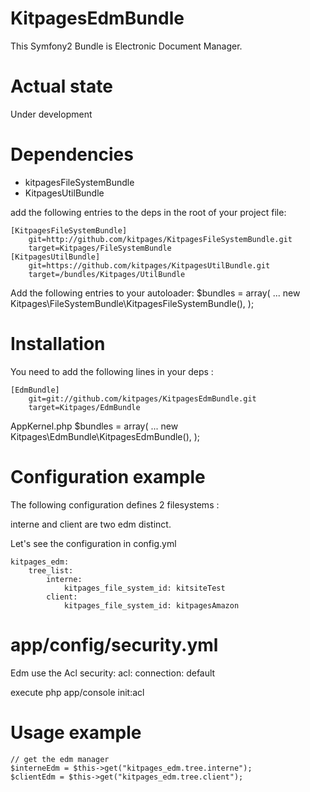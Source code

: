 KitpagesEdmBundle
=================

This Symfony2 Bundle is Electronic Document Manager.

Actual state
============
Under development

Dependencies
============
- kitpagesFileSystemBundle
- KitpagesUtilBundle

add the following entries to the deps in the root of your project file:

    [KitpagesFileSystemBundle]
        git=http://github.com/kitpages/KitpagesFileSystemBundle.git
        target=Kitpages/FileSystemBundle
    [KitpagesUtilBundle]
        git=https://github.com/kitpages/KitpagesUtilBundle.git
        target=/bundles/Kitpages/UtilBundle

Add the following entries to your autoloader:
        $bundles = array(
        ...
            new Kitpages\FileSystemBundle\KitpagesFileSystemBundle(),
        );

Installation
============
You need to add the following lines in your deps :

    [EdmBundle]
        git=git://github.com/kitpages/KitpagesEdmBundle.git
        target=Kitpages/EdmBundle

AppKernel.php
        $bundles = array(
        ...
            new Kitpages\EdmBundle\KitpagesEdmBundle(),
        );

Configuration example
=====================
The following configuration defines 2 filesystems :

interne and client are two edm distinct.

Let's see the configuration in config.yml

    kitpages_edm:
        tree_list:
            interne:
                kitpages_file_system_id: kitsiteTest
            client:
                kitpages_file_system_id: kitpagesAmazon


# app/config/security.yml
Edm use the Acl
    security:
        acl:
            connection: default

execute
    php app/console init:acl

Usage example
=============

    // get the edm manager
    $interneEdm = $this->get("kitpages_edm.tree.interne");
    $clientEdm = $this->get("kitpages_edm.tree.client");
